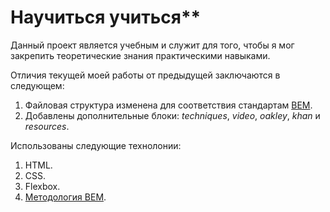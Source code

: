 # Научиться учиться**

Данный проект является учебным и служит для того, чтобы я мог закрепить теоретические знания практическими навыками.

Отличия текущей моей работы от предыдущей заключаются в следующем:

1. Файловая структура изменена для соответствия стандартам [BEM](https://ru.bem.info/methodology/ "Использована классическая схема организации файловой структуры БЭМ-проектов: Nested").
2. Добавлены дополнительные блоки: *techniques*, *video*, *oakley*, *khan* и *resources*.

Использованы следующие технолонии:

1. HTML.
2. CSS.
3. Flexbox.
4. [Методология BEM](https://ru.bem.info/methodology/ "Использована классическая схема организации файловой структуры БЭМ-проектов: Nested").


